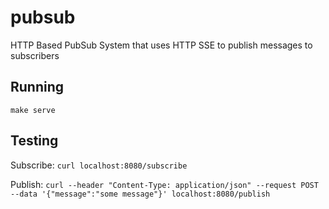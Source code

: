 # pubsub
HTTP Based PubSub System that uses HTTP SSE to publish messages to subscribers


## Running

`make serve`

## Testing

Subscribe: `curl localhost:8080/subscribe`

Publish: `curl --header "Content-Type: application/json" --request POST --data '{"message":"some message"}' localhost:8080/publish`